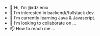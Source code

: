 - 👋 Hi, I’m @rdzienio
- 👀 I’m interested in backend//fullstack dev.
- 🌱 I’m currently learning Java & Javascript.
- 💞️ I’m looking to collaborate on ...
- 📫 How to reach me ...

<!---
rdzienio/rdzienio is a ✨ special ✨ repository because its `README.md` (this file) appears on your GitHub profile.
You can click the Preview link to take a look at your changes.
--->
